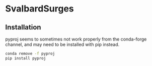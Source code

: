 # SvalbardSurges


## Installation
pyproj seems to sometimes not work properly from the conda-forge channel, and may need to be installed with pip instead.

```bash
conda remove -f pyproj
pip install pyproj
```
